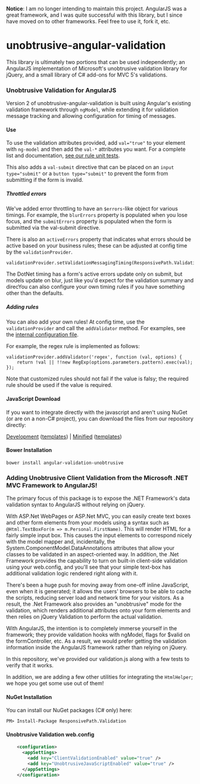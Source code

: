 **Notice**: I am no longer intending to maintain this project. AngularJS was a great framework, and I was quite successful with this library, but I since have moved on to other frameworks. Feel free to use it, fork it, etc.

unobtrusive-angular-validation
==============================

This library is ultimately two portions that can be used independently; an AngularJS implementation of Microsoft's unobtrusive validation library for jQuery, and a small library of C# add-ons for MVC 5's validations.

### Unobtrusive Validation for AngularJS

Version 2 of unobtrusive-angular-validation is built using Angular's existing validation framework through `ngModel`, while extending it for validation message tracking and allowing configuration for timing of messages.

#### Use

To use the validation attributes provided, add `val="true"` to your element with `ng-model` and then add the `val-*` attributes you want. For a complete list and documentation, [see our rule unit tests](ResponsivePath.Validation.Scripts/Assets/TestScripts/Validators).

This also adds a `val-submit` directive that can be placed on an `input type="submit"` or a `button type="submit"` to prevent the form from submitting if the form is invalid.

##### Throttled errors

We've added error throttling to have an `$errors`-like object for various timings.  For example, the `blurErrors` property is populated when you lose focus, and the `submitErrors` property is populated when the form is submitted via the val-submit directive.

There is also an `activeErrors` property that indicates what errors should be active based on your business rules; these can be adjusted at config time by the `validationProvider`.

    validationProvider.setValidationMessagingTiming(ResponsivePath.Validation.Unobtrusive.ValidationTiming.DotNet);

The DotNet timing has a form's active errors update only on submit, but models update on blur, just like you'd expect for the validation summary and direcYou can also configure your own timing rules if you have something other than the defaults.

##### Adding rules
You can also add your own rules!  At config time, use the `validationProvider` and call the `addValidator` method. For examples, see the [internal configuration file](ResponsivePath.Validation.Scripts/Assets/Scripts/zConfiguration.ts).

For example, the regex rule is implemented as follows:

    validationProvider.addValidator('regex', function (val, options) {
        return !val || !!new RegExp(options.parameters.pattern).exec(val);
    });

Note that customized rules should not fail if the value is falsy; the required rule should be used if the value is required.

#### JavaScript Download

If you want to integrate directly with the javascript and aren't using NuGet (or are on a non-C# project), you can download the files from our repository directly:

[Development](js/angular.unobtrusive.validation.js)
([templates](js/angular.unobtrusive.validation.tpls.js))
| 
[Minified](js/angular.unobtrusive.validation.min.js)
([templates](js/angular.unobtrusive.validation.tpls.min.js))

#### Bower Installation
```
bower install angular-validation-unobtrusive
```


### Adding Unobtrusive Client Validation from the Microsoft .NET MVC Framework to AngularJS!

The primary focus of this package is to expose the .NET Framework's data validation syntax to AngularJS without relying on jQuery.

With ASP.Net WebPages or ASP.Net MVC, you can easily create text boxes and other form elements from your models using a syntax such as `@Html.TextBoxFor(m => m.Personal.FirstName)`.  This will render HTML for a fairly simple input box.  This causes the input elements to correspond nicely with the model mapper and, incidentally, the System.ComponentModel.DataAnnotations attributes that allow your classes to be validated in an aspect-oriented way.  In addition, the .Net Framework provides the capability to turn on built-in client-side validation using your web.config, and you'll see that your simple text-box has additional validation logic rendered right along with it.

There's been a huge push for moving away from one-off inline JavaScript, even when it is generated; it allows the users' browsers to be able to cache the scripts, reducing server load and network time for your visitors. As a result, the .Net Framework also provides an "unobtrusive" mode for the validation, which renders additional attributes onto your form elements and then relies on jQuery Validation to perform the actual validation.

With AngularJS, the intention is to completely immerse yourself in the framework; they provide validation hooks with ngModel, flags for $valid on the formController, etc. As a result, we would prefer getting the validation information inside the AngularJS framework rather than relying on jQuery.

In this repository, we've provided our validation.js along with a few tests to verify that it works.

In addition, we are adding a few other utilities for integrating the `HtmlHelper`; we hope you get some use out of them!

#### NuGet Installation

You can install our NuGet packages (C# only) here:

```
PM> Install-Package ResponsivePath.Validation
```

#### Unobtrusive Validation web.config

```xml
    <configuration>
      <appSettings>
        <add key="ClientValidationEnabled" value="true" />
        <add key="UnobtrusiveJavaScriptEnabled" value="true" />    
      </appSettings>
    </configuration>
```
